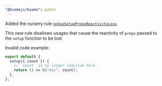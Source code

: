 ```yaml
---
"@biomejs/biome": patch
---
```


Added the nursery rule [`noVueSetupPropsReactivityLoss`](https://biomejs.dev/linter/rules/no-vue-setup-props-reactivity-loss/).

This new rule disallows usages that cause the reactivity of `props` passed to the `setup` function to be lost.

Invalid code example:

```jsx
export default {
  setup({ count }) {
    // `count` is no longer reactive here.
    return () => h("div", count);
  },
};
```
